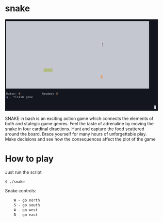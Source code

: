 # snake

![logo](logo.gif)

SNAKE in bash is an exciting action game which connects the elements of both
and stategic game genres. Feel the taste of adrenaline by moving the snake
in four cardinal diractions. Hunt and capture the food scattered around
the board. Brace yourself for many hours of unforgettable play. Make
decisions and see how the consequences affect the plot of the game

# How to play

Just run the script

```
$ ./snake
```

Snake controls:

```
    W - go north
    S - go south
    A - go west
    D - go east
```
